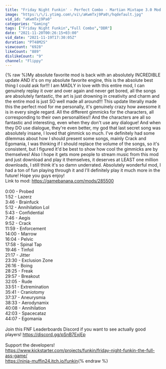 ```yaml
---
title: "Friday Night Funkin' - Perfect Combo - Martian Mixtape 3.0 Mod + Cutscenes & Extras [HARD]"
image: "https:\/\/i.ytimg.com\/vi\/aKwmTxj9Pa0\/hqdefault.jpg"
vid_id: "aKwmTxj9Pa0"
categories: "Gaming"
tags: ["Friday Night Funkin","Full Combo","DDR"]
date: "2021-11-20T00:26:15+03:00"
vid_date: "2021-11-19T17:30:05Z"
duration: "PT48M2S"
viewcount: "6928"
likeCount: "889"
dislikeCount: "9"
channel: "Flippy"
---
```

{% raw %}My absolute favorite mod is back with an absolutely INCREDIBLE update AND it's on my absolute favorite engine, this is the absolute best thing I could ask for!!! I am MADLY in love with this entire mod, I can genuinely replay it over and over again and never get bored, all the songs are absolutely fantastic, the art is just drowning in creativity and charm and the entire mod is just SO well made all around!!! This update literally made this the perfect mod for me personally, it's genuinely crazy how awesome it is in every single regard. All the different gimmicks for the characters, all corresponding to their own personalities!! And the characters are all so fantastic and interesting, even when they don't use any dialogue! And when they DO use dialogue, they're even better, my god that last secret song was absolutely insane, I loved that gimmick so much. I've definitely had some dilemmas about how I should present some songs, mainly Crack and Egomania, I was thinking if I should replace the volume of the songs, so it's consistent, but I figured it'd be best to show how cool the gimmicks are by themselves! Also I hope it gets more people to stream music from this mod and just download and play it themselves, it deserves at LEAST one million downloads, I still think it's so damn underrated. Absolutely wonderful mod, I had a ton of fun playing through it and I'll definitely play it much more in the future! Hope you guys enjoy!<br />Link to mod: <a rel="nofollow" target="blank" href="https://gamebanana.com/mods/285500">https://gamebanana.com/mods/285500</a><br /><br />0:00 - Probed<br />1:52 - Lazerz<br />3:46 - Brainfuck<br />5:12 - Annihilation Lol<br />5:43 - Confidential<br />7:46 - Aegis<br />9:52 - Crack<br />11:59 - Enforcement<br />14:00 - Marrow<br />16:04 - Pelvic<br />17:58 - Spinal Tap<br />19:46 - Tinfoil<br />21:17 - Jitter<br />23:30 - Exclusion Zone<br />26:16 - Boing<br />28:25 - Freak<br />29:57 - Breakout<br />32:05 - Rude<br />33:51 - Extremination<br />35:41 - Craniotomy<br />37:37 - Aneurysmia<br />38:33 - Aerodynamix<br />40:08 - Annihilation<br />42:03 - Spacecataz<br />44:07 - Egomania<br /><br />Join this FNF Leaderboards Discord if you want to see actually good players! <a rel="nofollow" target="blank" href="https://discord.gg/pSnB7ExjEp">https://discord.gg/pSnB7ExjEp</a><br /><br />Support the developers!<br /><a rel="nofollow" target="blank" href="https://www.kickstarter.com/projects/funkin/friday-night-funkin-the-full-ass-game/">https://www.kickstarter.com/projects/funkin/friday-night-funkin-the-full-ass-game/</a><br /><a rel="nofollow" target="blank" href="https://ninja-muffin24.itch.io/funkin">https://ninja-muffin24.itch.io/funkin</a>{% endraw %}
